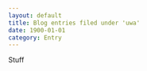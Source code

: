 ```yaml
---
layout: default
title: Blog entries filed under 'uwa'
date: 1900-01-01
category: Entry
---
```


Stuff
